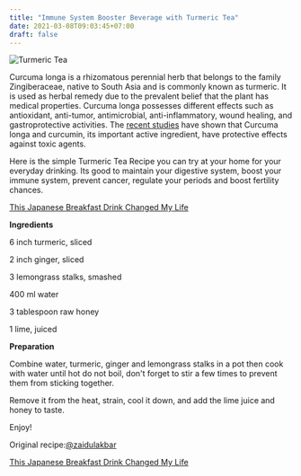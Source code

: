 ```yaml
---
title: "Immune System Booster Beverage with Turmeric Tea"
date: 2021-03-08T09:03:45+07:00
draft: false
---
```



<img src="/img/turmeric-tea.webp" alt="Turmeric Tea" />
<p>Curcuma longa is a rhizomatous perennial herb that belongs to the family Zingiberaceae, 
native to South Asia and is commonly known as turmeric. 
It is used as herbal remedy due to the prevalent belief that the plant has medical properties. Curcuma longa possesses 
different effects such as antioxidant, anti-tumor, antimicrobial, anti-inflammatory, wound healing, and gastroprotective activities. 
The <a href="https://pubmed.ncbi.nlm.nih.gov/29367110/" target="_blank">recent studies</a> have shown that Curcuma longa and 
curcumin, its important active ingredient, have protective effects against toxic agents.</p>
<p>Here is the simple Turmeric Tea Recipe you can try at your home for your everyday drinking. Its good to maintain your digestive system, 
boost your immune system,  prevent cancer, regulate your periods and boost fertility chances.</p>
<div class="card">
	<div class="card-body">
		<p class="text-center"><a class="btn btn-success " href="https://d3451w29o9169u0drgyiw72oe7.hop.clickbank.net/">This Japanese Breakfast Drink Changed My Life</a></p>
	</div>	
</div>	
<p><strong>Ingredients</strong></p>
<p>6 inch turmeric, sliced</p>
<p>2 inch ginger, sliced</p>
<p>3 lemongrass stalks, smashed</p>
<p>400 ml water</p>
<p>3 tablespoon raw honey</p>
<p>1 lime, juiced</p>

<p><strong>Preparation</strong></p>
<p>Combine water, turmeric, ginger and lemongrass stalks in a pot then cook with water until hot do not boil, don't forget to stir a few times to prevent them from sticking together.</p>
<p>Remove it from the heat, strain, cool it down, and add the lime juice and honey to taste.</p>
<p>Enjoy!</p>
<p>Original recipe:<a href="https://twitter.com/zaidulakbar" target="_blank">@zaidulakbar</a></p>
<div class="card">
	<div class="card-body">
		<p class="text-center"><a class="btn btn-success " href="https://d3451w29o9169u0drgyiw72oe7.hop.clickbank.net/">This Japanese Breakfast Drink Changed My Life</a></p>
	</div>	
</div>	

